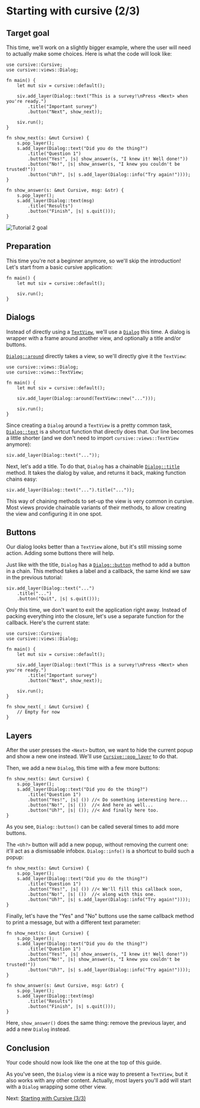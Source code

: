 # Starting with cursive (2/3)

## Target goal

This time, we'll work on a slightly bigger example, where the user will need to
actually make some choices. Here is what the code will look like:

```rust,no_run
use cursive::Cursive;
use cursive::views::Dialog;

fn main() {
    let mut siv = cursive::default();

    siv.add_layer(Dialog::text("This is a survey!\nPress <Next> when you're ready.")
        .title("Important survey")
        .button("Next", show_next));

    siv.run();
}

fn show_next(s: &mut Cursive) {
    s.pop_layer();
    s.add_layer(Dialog::text("Did you do the thing?")
        .title("Question 1")
        .button("Yes!", |s| show_answer(s, "I knew it! Well done!"))
        .button("No!", |s| show_answer(s, "I knew you couldn't be trusted!"))
        .button("Uh?", |s| s.add_layer(Dialog::info("Try again!"))));
}

fn show_answer(s: &mut Cursive, msg: &str) {
    s.pop_layer();
    s.add_layer(Dialog::text(msg)
        .title("Results")
        .button("Finish", |s| s.quit()));
}
```

![Tutorial 2 goal](./tutorial_2.png)

## Preparation

This time you're not a beginner anymore, so we'll skip the introduction!
Let's start from a basic cursive application:

```rust,no_run
fn main() {
    let mut siv = cursive::default();

    siv.run();
}
```

## Dialogs

Instead of directly using a [`TextView`], we'll use a [`Dialog`] this time.
A dialog is wrapper with a frame around another view, and optionally a title
and/or buttons.

[`Dialog::around`] directly takes a view, so we'll directly give it the
`TextView`:

```rust,no_run
use cursive::views::Dialog;
use cursive::views::TextView;

fn main() {
    let mut siv = cursive::default();

    siv.add_layer(Dialog::around(TextView::new("...")));

    siv.run();
}
```

Since creating a `Dialog` around a `TextView` is a pretty common task,
[`Dialog::text`] is a shortcut function that directly does that. Our line
becomes a little shorter (and we don't need to import
`cursive::views::TextView` anymore):

```rust,ignore
siv.add_layer(Dialog::text("..."));
```

Next, let's add a title. To do that, `Dialog` has a chainable [`Dialog::title`]
method. It takes the dialog by value, and returns it back, making function
chains easy:

```rust,ignore
siv.add_layer(Dialog::text("...").title("..."));
```

This way of chaining methods to set-up the view is very common in cursive. Most
views provide chainable variants of their methods, to allow creating the view
and configuring it in one spot.

[`TextView`]: https://docs.rs/cursive/0/cursive/views/struct.TextView
[`Dialog`]: https://docs.rs/cursive/0/cursive/views/struct.Dialog.html
[`Dialog::around`]: https://docs.rs/cursive/0/cursive/views/struct.Dialog.html#method.around
[`Dialog::text`]: https://docs.rs/cursive/0/cursive/views/struct.Dialog.html#method.text
[`Dialog::title`]: https://docs.rs/cursive/0/cursive/views/struct.Dialog.html#method.title

## Buttons

Our dialog looks better than a `TextView` alone, but it's still missing some
action. Adding some buttons there will help.

Just like with the title, `Dialog` has a [`Dialog::button`] method to add a
button in a chain. This method takes a label and a callback, the same kind
we saw in the previous tutorial:

```rust,ignore
siv.add_layer(Dialog::text("...")
    .title("...")
    .button("Quit", |s| s.quit()));
```

Only this time, we don't want to exit the application right away. Instead of
packing everything into the closure, let's use a separate function for the
callback. Here's the current state:

```rust,no_run
use cursive::Cursive;
use cursive::views::Dialog;

fn main() {
    let mut siv = cursive::default();

    siv.add_layer(Dialog::text("This is a survey!\nPress <Next> when you're ready.")
        .title("Important survey")
        .button("Next", show_next));

    siv.run();
}

fn show_next(_: &mut Cursive) {
    // Empty for now
}
```

[`Dialog::button`]: https://docs.rs/cursive/0/cursive/views/struct.Dialog.html#method.button

## Layers

After the user presses the `<Next>` button, we want to hide the current popup
and show a new one instead. We'll use [`Cursive::pop_layer`] to do that.

Then, we add a new `Dialog`, this time with a few more buttons:

```rust,ignore
fn show_next(s: &mut Cursive) {
    s.pop_layer();
    s.add_layer(Dialog::text("Did you do the thing?")
        .title("Question 1")
        .button("Yes!", |s| ()) //< Do something interesting here...
        .button("No!", |s| ())  //< And here as well...
        .button("Uh?", |s| ()); //< And finally here too.
}
```

As you see, `Dialog::button()` can be called several times to add more buttons.

The `<Uh?>` button will add a new popup, without removing the current one:
it'll act as a dismissable infobox. `Dialog::info()` is a shortcut to build
such a popup:

```rust,ignore
fn show_next(s: &mut Cursive) {
    s.pop_layer();
    s.add_layer(Dialog::text("Did you do the thing?")
        .title("Question 1")
        .button("Yes!", |s| ()) //< We'll fill this callback soon,
        .button("No!", |s| ())  //< along with this one.
        .button("Uh?", |s| s.add_layer(Dialog::info("Try again!"))));
}
```

Finally, let's have the "Yes" and "No" buttons use the same callback method to
print a message, but with a different text parameter:

```rust,ignore
fn show_next(s: &mut Cursive) {
    s.pop_layer();
    s.add_layer(Dialog::text("Did you do the thing?")
        .title("Question 1")
        .button("Yes!", |s| show_answer(s, "I knew it! Well done!"))
        .button("No!", |s| show_answer(s, "I knew you couldn't be trusted!"))
        .button("Uh?", |s| s.add_layer(Dialog::info("Try again!"))));
}

fn show_answer(s: &mut Cursive, msg: &str) {
    s.pop_layer();
    s.add_layer(Dialog::text(msg)
        .title("Results")
        .button("Finish", |s| s.quit()));
}
```

Here, `show_answer()` does the same thing: remove the previous layer, and add
a new `Dialog` instead.

[`Cursive::pop_layer`]: https://docs.rs/cursive/0/cursive/struct.Cursive.html#method.pop_layer

## Conclusion

Your code should now look like the one at the top of this guide.

As you've seen, the `Dialog` view is a nice way to present a `TextView`, but it
also works with any other content. Actually, most layers you'll add will start with
a `Dialog` wrapping some other view.

Next: [Starting with Cursive (3/3)](./tutorial_3.md)
